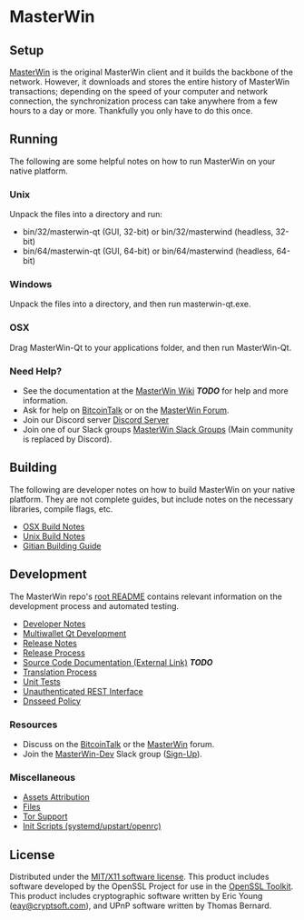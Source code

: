MasterWin
=====================

Setup
---------------------
[MasterWin](http://masterwin.org/wallet) is the original MasterWin client and it builds the backbone of the network. However, it downloads and stores the entire history of MasterWin transactions; depending on the speed of your computer and network connection, the synchronization process can take anywhere from a few hours to a day or more. Thankfully you only have to do this once.

Running
---------------------
The following are some helpful notes on how to run MasterWin on your native platform.

### Unix

Unpack the files into a directory and run:

- bin/32/masterwin-qt (GUI, 32-bit) or bin/32/masterwind (headless, 32-bit)
- bin/64/masterwin-qt (GUI, 64-bit) or bin/64/masterwind (headless, 64-bit)

### Windows

Unpack the files into a directory, and then run masterwin-qt.exe.

### OSX

Drag MasterWin-Qt to your applications folder, and then run MasterWin-Qt.

### Need Help?

* See the documentation at the [MasterWin Wiki](https://en.bitcoin.it/wiki/Main_Page) ***TODO***
for help and more information.
* Ask for help on [BitcoinTalk](https://bitcointalk.org/index.php?topic=1262920.0) or on the [MasterWin Forum](http://forum.masterwin.org/).
* Join our Discord server [Discord Server](https://discord.masterwin.org)
* Join one of our Slack groups [MasterWin Slack Groups](https://masterwin.org/slack-logins/) (Main community is replaced by Discord).

Building
---------------------
The following are developer notes on how to build MasterWin on your native platform. They are not complete guides, but include notes on the necessary libraries, compile flags, etc.

- [OSX Build Notes](build-osx.md)
- [Unix Build Notes](build-unix.md)
- [Gitian Building Guide](gitian-building.md)

Development
---------------------
The MasterWin repo's [root README](https://github.com/MasterWin-Project/MasterWin/blob/master/README.md) contains relevant information on the development process and automated testing.

- [Developer Notes](developer-notes.md)
- [Multiwallet Qt Development](multiwallet-qt.md)
- [Release Notes](release-notes.md)
- [Release Process](release-process.md)
- [Source Code Documentation (External Link)](https://dev.visucore.com/bitcoin/doxygen/) ***TODO***
- [Translation Process](translation_process.md)
- [Unit Tests](unit-tests.md)
- [Unauthenticated REST Interface](REST-interface.md)
- [Dnsseed Policy](dnsseed-policy.md)

### Resources

* Discuss on the [BitcoinTalk](https://bitcointalk.org/index.php?topic=1262920.0) or the [MasterWin](http://forum.masterwin.org/) forum.
* Join the [MasterWin-Dev](https://masterwin-dev.slack.com/) Slack group ([Sign-Up](https://masterwin-dev.herokuapp.com/)).

### Miscellaneous
- [Assets Attribution](assets-attribution.md)
- [Files](files.md)
- [Tor Support](tor.md)
- [Init Scripts (systemd/upstart/openrc)](init.md)

License
---------------------
Distributed under the [MIT/X11 software license](http://www.opensource.org/licenses/mit-license.php).
This product includes software developed by the OpenSSL Project for use in the [OpenSSL Toolkit](https://www.openssl.org/). This product includes
cryptographic software written by Eric Young ([eay@cryptsoft.com](mailto:eay@cryptsoft.com)), and UPnP software written by Thomas Bernard.
